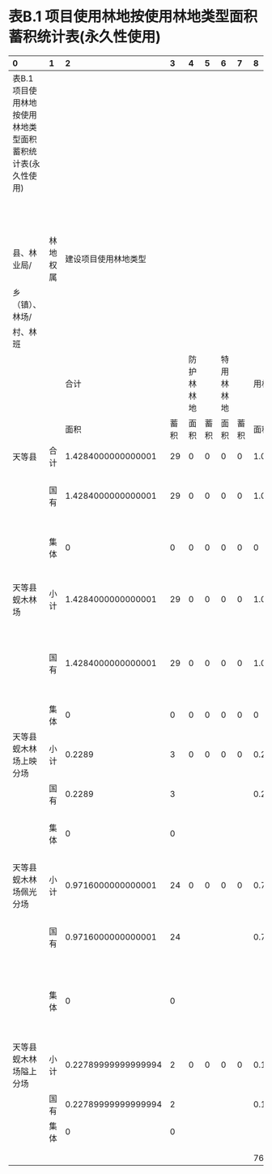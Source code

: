 # 表B.1  项目使用林地按使用林地类型面积蓄积统计表(永久性使用)

|0|1|2|3|4|5|6|7|8|9|10|11|12|13|14|15|16|17|18|19|20|21|22|23|24|
|:------------------------------------------------------------|:---------|:---------------------|:-----|:-----------|:-----|:-----------|:-----|:--------------------|:-------------------|:--------------------|:-----|:--------------------|:-----|:-------|:-----|:----------|:-----|:-----|:--------------|:---------|:--------------------|:--------------------|:--------------------|:--------------------|
|表B.1  项目使用林地按使用林地类型面积蓄积统计表(永久性使用)|||||||||||||||||||||||||
|||||||||||||||||单位：hm²|||||||||
|县、林业局/|林地权属|建设项目使用林地类型|||||||||||||||||||||||
|乡（镇）、林场/|||||||||||||||||||||||||
|村、林班|||||||||||||||||||||||||
|||合计||防护林林地||特用林林地||用材林林地||经济林林地||薪炭林林地||苗圃地||其他林地|||||||||
|||面积|蓄积|面积|蓄积|面积|蓄积|面积|蓄积|面积|蓄积|面积|蓄积|面积|蓄积|面积|蓄积||||||||
|天等县|合计|1.4284000000000001|29|0|0|0|0|1.0959|29|0.25539999999999996|0|0.07709999999999999|0|0|0|0|0||乡|村|经济林林地|薪炭林林地|用材林林地|总计|
||国有|1.4284000000000001|29|0|0|0|0|1.0959|29|0.25539999999999996|0|0.07709999999999999|0|0|0|0|0||蚬木林场|隘上分场||0.07569999999999999|0.15219999999999995|0.22789999999999994|
||集体|0|0|0|0|0|0|0|0|0|0|0|0|0|0|0|0|||佩光分场|0.25539999999999996|0.0014|0.7148000000000002|0.9716000000000002|
|天等县蚬木林场|小计|1.4284000000000001|29|0|0|0|0|1.0959|29|0.25539999999999996|0|0.07709999999999999|0|0|0|0|0|||上映分场|||0.2289|0.2289|
||国有|1.4284000000000001|29|0|0|0|0|1.0959|29|0.25539999999999996|0|0.07709999999999999|0|0|0|0|0||蚬木林场 汇总||0.25539999999999996|0.07709999999999999|1.0959000000000003|1.4284000000000003|
||集体|0|0|0|0|0|0|0|0|0|0|0|0|0|0|0|0||总计||0.25539999999999996|0.07709999999999999|1.0959000000000003|1.4284000000000003|
|天等县蚬木林场上映分场|小计|0.2289|3|0|0|0|0|0.2289|3|0|0|0|0|0|0|0|0||||||||
||国有|0.2289|3|||||0.2289|3||||||||||乡|村|经济林林地|薪炭林林地|用材林林地|总计|
||集体|0|0||||||||||||||||蚬木林场|隘上分场||0|2|2|
|天等县蚬木林场佩光分场|小计|0.9716000000000001|24|0|0|0|0|0.7148000000000002|24|0.25539999999999996|0|0.0014|0|0|0|0|0|||佩光分场|0|0|24|24|
||国有|0.9716000000000001|24|||||0.7148000000000002|24|0.25539999999999996||0.0014||||||||上映分场|||3|3|
||集体|0|0||||||||||||||||蚬木林场 汇总||0|0|29|29|
|天等县蚬木林场隘上分场|小计|0.22789999999999994|2|0|0|0|0|0.15219999999999995|2|0|0|0.07569999999999999|0|0|0|0|0||总计||0|0|29|29|
||国有|0.22789999999999994|2|||||0.15219999999999995|2|||0.07569999999999999|||||||||||||
||集体|0|0||||||||||||||||||||||
||||||||||||||||||||||||||
||||||||||||||||||||||||||
|||||||||76.72220666479977|2030.2436292355083|17.880145617474092|0|5.397647717726126|||||||||||||